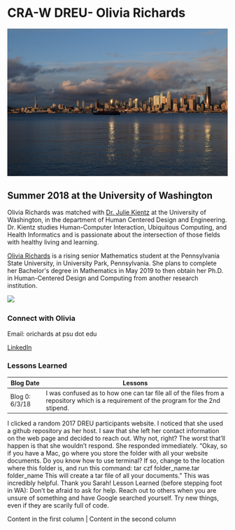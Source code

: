 # CRA-W DREU-  Olivia Richards 
![](IMG_1619.JPG)
## Summer 2018 at the University of Washington

Olivia Richards was matched with [Dr. Julie Kientz](juliekientz.com) at the University of Washington, in the department of Human Centered Design and Engineering. Dr. Kientz studies Human-Computer Interaction, Ubiquitous Computing, and Health Informatics and is passionate about the intersection of those fields with healthy living and learning.

[Olivia Richards](https://livkrichards.wixsite.com/mysite) is a rising senior Mathematics student at the Pennsylvania State University, in University Park, Pennsylvania. She plans to complete her Bachelor's degree in Mathematics in May 2019 to then obtain her Ph.D. in Human-Centered Design and Computing from another research institution. 

![]( DSC_0970.jpg)

### Connect with Olivia
Email: orichards at psu dot edu

[LinkedIn](https://www.linkedin.com/in/richardsolivia/)

### Lessons Learned

Blog Date | Lessons
------------ | -------------
Blog 0: 6/3/18 | I was confused as to how one can tar file all of the files from a repository which is a requirement of the program for the 2nd stipend. 
I clicked a random 2017 DREU participants website. I noticed that she used a github repository as her host. I saw that she left her contact information on the web page and decided to reach out. Why not, right? The worst that’ll happen is that she wouldn’t respond. 
She responded immediately. 
“Okay, so if you have a Mac, go where you store the folder with all your website documents. 
Do you know how to use terminal? If so, change to the location where this folder is, and run this command:
  tar czf folder_name.tar folder_name 
  This will create a tar file of all your documents.”
This was incredibly helpful. Thank you Sarah!
  Lesson Learned (before stepping foot in WA): Don’t be afraid to ask for help. Reach out to others when you are unsure of something and have Google searched yourself. Try new things, even if they are scarily full of code.

Content in the first column | Content in the second column
